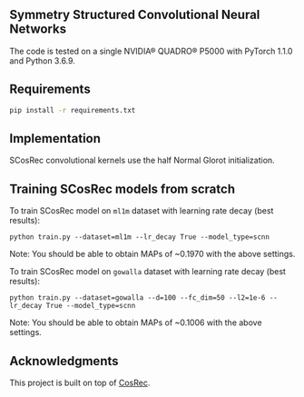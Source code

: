 ## Symmetry Structured Convolutional Neural Networks

The code is tested on a single NVIDIA® QUADRO® P5000 with PyTorch 1.1.0 and Python 3.6.9.


## Requirements
```bash
pip install -r requirements.txt
```

## Implementation
SCosRec convolutional kernels use the half Normal Glorot initialization.

## Training SCosRec models from scratch
To train SCosRec model on `ml1m` dataset with learning rate decay (best results): 
```
python train.py --dataset=ml1m --lr_decay True --model_type=scnn
```
Note: You should be able to obtain MAPs of ~0.1970 with the above settings.

To train SCosRec model on `gowalla` dataset with learning rate decay (best results):
```
python train.py --dataset=gowalla --d=100 --fc_dim=50 --l2=1e-6 --lr_decay True --model_type=scnn
```
Note: You should be able to obtain MAPs of ~0.1006 with the above settings.

## Acknowledgments
This project is built on top of [CosRec](https://github.com/zzxslp/CosRec).

